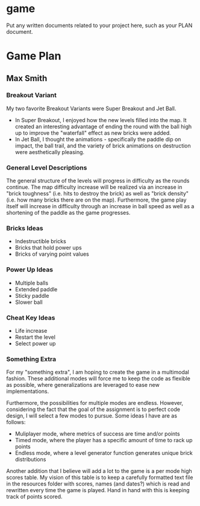 # game

Put any written documents related to your project here, such as your PLAN document.

# Game Plan
## Max Smith

### Breakout Variant
My two favorite Breakout Variants were Super Breakout and Jet Ball.
- In Super Breakout, I enjoyed how the new levels filled into the map. It created an interesting advantage of ending the round with the ball high up to improve the "waterfall" effect as new bricks were added. 
- In Jet Ball, I thought the animations - specifically the paddle dip on impact, the ball trail, and the variety of brick animations on destruction were aesthetically pleasing. 

### General Level Descriptions
The general structure of the levels will progress in difficulty as the rounds continue. The map difficulty increase will 
be realized via an increase in "brick toughness" (i.e. hits to destroy the brick) as well as "brick density" (i.e. how 
many bricks there are on the map). Furthermore, the game play itself will increase in difficulty through an increase in 
ball speed as well as a shortening of the paddle as the game progresses.

### Bricks Ideas
- Indestructible bricks
- Bricks that hold power ups
- Bricks of varying point values

### Power Up Ideas
- Multiple balls
- Extended paddle
- Sticky paddle
- Slower ball

### Cheat Key Ideas
- Life increase
- Restart the level
- Select power up

### Something Extra
For my "something extra", I am hoping to create the game in a multimodal fashion. These additional modes will force me
to keep the code as flexible as possible, where generalizations are leveraged to ease new implementations. 

Furthermore, the possibilities for multiple modes are endless. However, considering the fact that the goal of the
assignment is to perfect code design, I will select a few modes to pursue. Some ideas I have are as follows:
- Muliplayer mode, where metrics of success are time and/or points
- Timed mode, where the player has a specific amount of time to rack up points
- Endless mode, where a level generator function generates unique brick distributions

Another addition that I believe will add a lot to the game is a per mode high scores table. My vision of this table is to
keep a carefully formatted text file in the resources folder with scores, names (and dates?) which is read and rewritten 
every time the game is played. Hand in hand with this is keeping track of points scored.

